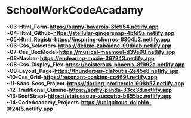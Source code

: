 # SchoolWorkCodeAcadamy
<b>~03-Html_Form-https://sunny-bavarois-3fc954.netlify.app<b><br>
<b>~04-Html_Github-https://stellular-gingersnap-4bfd9a.netlify.app<b><br>
<b>~05-Html_Registr-https://inspiring-churros-8304b2.netlify.app<b><br>
<b>~06-Css_Selectors-https://deluxe-zabaione-99ddab.netlify.app<b><br>
<b>~07-Css_BoxModel-https://musical-maamoul-d39e98.netlify.app<b><br>
<b>~08-Navbar-https://endearing-moxie-367243.netlify.app<b><br>
<b>~08-Css-Displey_Flex-https://boisterous-phoenix-8f992a.netlify.app<b><br>
<b>~09-Layout_Page-https://thunderous-clafoutis-2e45e8.netlify.app<b><br>
<b>~10-Css_Grid-https://resonant-conkies-cc469f.netlify.app<b><br>
<b>~11-Saas-Scss_Project-https://darling-profiterole-908b57.netlify.app<b><br>
<b>~12-Traditional_Cuisine-https://spiffy-panda-33cc3d.netlify.app<b><br>
<b>~13-BootStrapt-https://statuesque-zuccutto-b855bc.netlify.app<b><br>
<b>~14-CodeAcadamy_Projects-https://ubiquitous-dolphin-0f24f5.netlify.app<b><br>
